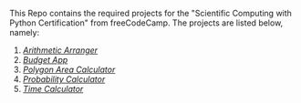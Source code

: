 This Repo contains the required projects for the "Scientific Computing with Python Certification" from freeCodeCamp.
The projects are listed below, namely:
1. [*Arithmetic Arranger*](https://github.com/NKGachoki/freeCodeCamp-Python-Projects/tree/main/Arithmetic%20Arranger)
2. [*Budget App*](https://github.com/NKGachoki/freeCodeCamp-Python-Projects/tree/main/Budget%20App)
3. [*Polygon Area Calculator*](https://github.com/NKGachoki/freeCodeCamp-Python-Projects/tree/main/Polygon%20Area%20Calculator)
4. [*Probability Calculator*](https://github.com/NKGachoki/freeCodeCamp-Python-Projects/tree/main/Probability%20Calculator)
5. [*Time Calculator*](https://github.com/NKGachoki/freeCodeCamp-Python-Projects/tree/main/Time%20Calculator)